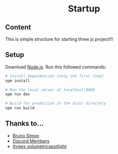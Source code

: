 # <p style="text-align: center;">Startup</p>

## Content

This is simple structure for starting three.js project!!!

## Setup

Download [Node.js](https://nodejs.org/en/download/).
Run this followed commands:

```bash
# Install dependencies (only the first time)
npm install

# Run the local server at localhost:8080
npm run dev

# Build for production in the dist/ directory
npm run build
```

## Thanks to...

- [Bruno Simon](https://threejs-journey.com/)
- [Discord Members](https://discord.gg/56GBJwAnUS)
- [threex.volumetricspotlight](https://github.com/jeromeetienne/threex.volumetricspotlight)
